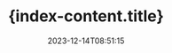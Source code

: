 ---
############################# Static ############################
layout: "family"
date:  2023-12-14T08:51:15
draft: false

############################# Head ############################
head_title: "{index-content.head_title}"
head_description: "{index-content.head_description}"

############################# Header ############################
title: "{index-content.title}"
description: | 
            "{index-content.description}"
            "{index-content.description}"
            "{index-content.description}"

############################# Supported Platforms ###############################
supported_platforms:
  head_title: Choose your platform

  items:
    # items loop
    - link: "/comparison/net/"
      color: "blue"
      title: ".NET"
      description: "GroupDocs.Comparison for .NET"

    # items loop
    - link: "/comparison/java/"
      color: "red"
      title: "Java"
      description: "GroupDocs.Comparison for Java"

############################# Features ###############################
features:
  enable: true
  title: "GroupDocs.Comparison at a glance"
  description: "API to combine, split, swap, reorder or remove document pages, slides, and diagrams."

  items:
    # items loop
    - icon: "merge"
      title: "Merge multiple file formats"
      content: "Seamlessly combine multiple PDF and Office files into a single document, with support for a wide range of formats"

    # items loop
    - icon: "split"
      title: "Split large documents"
      content: "Split documents based on specific pages, ranges, or even extract individual pages"

    # items loop
    - icon: "structure"
      title: "Customize document structure"
      content: "Take control of your documents by rearranging pages, removing unwanted pages, or adding new ones"

    # items loop
    - icon: "preview"
      title: "Preview document pages"
      content: "Generate image representations of document pages to understand the content and structure better"

############################# Code Samples ###############################
code_samples:
  enable: true
  title: "Practical code showcase"
  description: "Some use cases of typical GroupDocs.Merger operations."

  items:
    # items loop
    - title: "Merging several files"
      content: "GroupDocs.Merger allows you to combine several files together into a single file. You can merge whole documents or particular pages from your documents."
      samples:
          # samples loop
          - language: "C#"
            color: "blue"
            content: |
                    <code class="language-csharp" data-lang="csharp">
                    <span style="display:flex"><span><span style="color:#888;font-style:italic">// Specify desired page numbers or page range to join</span></span></span>
                    <span style="display:flex"><span><span style="color:#000">PageJoinOptions joinOptions</span> = <span style="color:#00f">new</span> <span style="color:#000">PageJoinOptions</span> (<span style="color:#00f">1</span>, <span style="color:#00f">4</span>, <span style="color:#000">RangeMode.OddPages</span>);</span></span>
                    <span style="display:flex"><span></span></span>
                    <span style="display:flex"><span><span style="color:#888;font-style:italic">// Load the source DOCX file</span></span></span>
                    <span style="display:flex"><span><span style="color:#00f">using</span> (<span style="color:#000">Merger</span> <span style="color:#000">merger</span> = <span style="color:#00f">new</span> <span style="color:#000">Merger</span>(<span style="color:#5a2">@"c:\sample.docx"</span>))</span></span>
                    <span style="display:flex"><span>{</span></span>
                    <span style="display:flex"><span><span style="color:#888;font-style:italic">// Add another DOCX file to merge</span></span></span>
                    <span style="display:flex"><span><span style="color:#000">merger</span>.<span style="color:#000">Join</span>(<span style="color:#5a2">@"c:\sample2.docx"</span>, <span style="color:#000">joinOptions</span>);</span></span>
                    <span style="display:flex"><span></span></span>
                    <span style="display:flex"><span><span style="color:#888;font-style:italic">// Merge DOCX files and save result</span></span></span>
                    <span style="display:flex"><span><span style="color:#000">merger</span>.<span style="color:#000">Save</span>(<span style="color:#5a2">@"c:\result.docx"</span>);</span></span>
                    <span style="display:flex"><span>}</span></span>
                    </code>
          # samples loop
          - language: "Java"
            color: "red"
            content: |
                    <code class="language-csharp" data-lang="java">
                    <span style="display:flex"><span><span style="color:#888;font-style:italic">// Specify desired page numbers or page range to join</span></span></span>
                    <span style="display:flex"><span><span style="color:#000">PageJoinOptions joinOptions</span> = <span style="color:#00f">new</span> <span style="color:#000">PageJoinOptions</span> (<span style="color:#00f">1</span>, <span style="color:#00f">4</span>, <span style="color:#000">RangeMode.OddPages</span>);</span></span>
                    <span style="display:flex"><span></span></span>
                    <span style="display:flex"><span><span style="color:#888;font-style:italic">// Load the source DOCX file</span></span></span>
                    <span style="display:flex"><span><span style="color:#000">Merger</span> <span style="color:#000">merger</span> = <span style="color:#00f">new</span> <span style="color:#000">Merger</span>(<span style="color:#5a2">@"c:\sample.docx"</span>);</span></span>
                    <span style="display:flex"><span></span></span>
                    <span style="display:flex"><span><span style="color:#888;font-style:italic">// Add another DOCX file to merge</span></span></span>
                    <span style="display:flex"><span><span style="color:#000">merger</span>.<span style="color:#000">join</span>(<span style="color:#5a2">@"c:\sample2.docx"</span>, <span style="color:#000">joinOptions</span>);</span></span>
                    <span style="display:flex"><span></span></span>
                    <span style="display:flex"><span><span style="color:#888;font-style:italic">// Merge DOCX files and save result</span></span></span>
                    <span style="display:flex"><span><span style="color:#000">merger</span>.<span style="color:#000">save</span>(<span style="color:#5a2">@"c:\result.docx"</span>);</span></span>
                    </code>


############################# Supported Formats ###############################
formats:
  enable: true
  title: "60+ file formats supported"
  description: "GroupDocs.Merger supports operations with a wide range of document formats."


############################# Metrics ###############################
metrics:
  enable: true
  title: "In-depth metrics and statistical insights"
  description: "Dive into a detailed breakdown of our key figures, providing comprehensive metrics and statistical insights into our achievements, impact, and growth."

  items:
    # items loop
    - number: "60+"
      title: "Supported formats"
      content: "Each library supports processing more than 50 of most popular file and document formats."

    # items loop
    - number: "274k"
      title: "NuGet downloads"
      content: "GroupDocs.Merger for .NET has more than 274K downloads from the NuGet package manager."

    # items loop
    - number: "5.5k"
      title: "Maven downloads"
      content: "GroupDocs.Merger for Java has more than 5.5K downloads from our Maven repository."

    # items loop
    - number: "140+"
      title: "Happy customers"
      content: "Our libraries are used by both small individual developers as well as by leading companies all over the world."


############################# Customers ###############################
customers:
  enable: true
  title: "Our happy customers"
  description: "GroupDocs libraries are employed by globally renowned and distinguished brands across the world."

  items:
    # items loop
    - title: "BenQ Corporation"
      logo: "benq"
      
    # items loop
    - title: "Nasdaq Stock Market"
      logo: "nasdaq"
      
    # items loop
    - title: "AT&T Inc."
      logo: "att"
      
    # items loop
    - title: "Customer logo AstraZeneca"
      logo: "astrazeneca"
      
    # items loop
    - title: "Central Bank of Argentina"
      logo: "argentinacentralbank"
      
    # items loop
    - title: "Roche Holding AG"
      logo: "roche"
      
    # items loop
    - title: "Capita"
      logo: "capita"
      
    # items loop
    - title: "Axa S.A."
      logo: "axa"
      
    # items loop
    - title: "Instructure Inc."
      logo: "instructure"
      
    # items loop
    - title: "Wipro"
      logo: "wipro"


############################# Supported Platforms ###############################
supported_platforms:
  enable: true
  title: "Platform independence"
  description: "GroupDocs.Merger library supports the following operating systems and frameworks:"
  details_link_title: "Learn more"

  items:
    # items loop
    - title: ".NET"
      color: "blue"
      features_link: "https://docs.groupdocs.com/comparison/net/system-requirements/"
      features:
          # features loop
          - rows: "4"
            content: |
                    .NET Framework 4.6.2 or higher
                    .NET Core 2.0 or higher
                    .NET 6.0 or higher
                    Mono Framework 2.6.7 or higher
      
          # features loop
          - rows: "1"
            content: |
                    Windows, Linux, Mac OS
      
          # features loop
          - rows: "3"
            content: |
                    Microsoft Visual Studio
                    Xamarin (Android, iOS, Mac)
                    MonoDevelop
      
          # features loop
          - rows: "1"
            content: |
                    60+ file formats
      

    # items loop
    - title: "Java"
      color: "red"
      features_link: "https://docs.groupdocs.com/comparison/java/system-requirements/"
      features:
          # features loop
          - rows: "4"
            content: |
                    J2SE 8.0 or higher
      
          # features loop
          - rows: "1"
            content: |
                    Windows, Linux, Mac OS
      
          # features loop
          - rows: "3"
            content: |
                    IntelliJ IDEA
                    Eclipse
                    NetBeans
      
          # features loop
          - rows: "1"
            content: |
                    50+ file formats


############################# Actions ###############################
actions:
  enable: true
  title: "Ready to get started?"
  description: "Try GroupDocs.Comparison features for free on your platform"

  items:
    # items loop
    - title: ".NET"
      color: "blue"
      link: "/comparison/net/"

    # items loop
    - title: "Java"
      color: "red"
      link: "/comparison/java/"
     

############################# FAQ ###############################
faq:
  enable: true
  title: "Frequently asked questions"
  description: "Answers to most commonly asked questions."

  items:
    # items loop
    - question: "Does the GroupDocs.Merger library need any other third-party software to manipulate documents?"
      answer: "GroupDocs.Merger does not require any external software to be installed such as Adobe Acrobat, Microsoft Office, or any other."

    # items loop
    - question: "Can I try the GroupDocs.Merger library before purchasing it?"
      answer: "Yes, you can try GroupDocs.Merger without buying a license. Once installed without a license, the library works in trial mode. In this mode, trial badges are added to the resultant document, and it is trimmed to the first 3 pages. If you wish to test GroupDocs.Merger without the limitations of the trial version, you can also request a 30-day temporary license. For more details, see "

    # items loop
    - question: "What licenses do you have?"
      answer: "We offer several license types to fit the needs of particular developers or companies. License types depend on the number of developers, the number of developer site locations, and whether you need to deliver our SDK/API to your end customers. Alternatively, you can choose Metered licenses based on monthly usage of the product. Learn more at "


############################# Cloud Links ###############################
cloud_links:
  enable: true
  title: "GroupDocs.Merger low code APIs"
  description: "Accelerate documents merging in any type of application with our cloud-based REST API."

  items:
    # items loop
    - title: "GroupDocs.Merger Cloud for cURL"
      content: "Simple cURL commands for RESTful document merger Cloud API to merge and split documents."
      icon: "groupdocs_merger-for-curl"
      link: "https://products.groupdocs.cloud/merger/curl"

    # items loop
    - title: "GroupDocs.Merger Cloud for .NET"
      content: "Cloud SDK for Microsoft .NET to implement quick merge and split feature in .NET based applications."
      icon: "groupdocs_merger-for-net"
      link: "https://products.groupdocs.cloud/merger/net"

    # items loop
    - title: "GroupDocs.Merger Cloud for Java"
      content: "Combine multiple documents into one, split any document to multiple in your Java applications."
      icon: "groupdocs_merger-for-java"
      link: "https://products.groupdocs.cloud/merger/java"


############################# App links ###############################
app_links:
  enable: true
  title: "GroupDocs.Merger NoCode apps"
  description: "Online application allowing you to merge and split 170+ popular file formats in browser."

  items:
    # items loop
    - title: "GroupDocs.Merger Total"
      content: "Try our free online app to concatenate more than 30 types of files without leaving your favorite web browser."
      icon: "groupdocs_merger-app"
      link: "https://products.groupdocs.app/merger/total"

    # items loop
    - title: "GroupDocs.Merger DOCX"
      content: "Concatenate multiple DOCX files to generate a single document."
      icon: "groupdocs_words-app"
      link: "https://products.groupdocs.app/merger/docx"

    # items loop
    - title: "GroupDocs.Merger PDF"
      content: "Merge multiple PDF files to generate a single document directly from the web browser."
      icon: "groupdocs_pdf-app"
      link: "https://products.groupdocs.app/merger/pdf"


      


---
